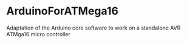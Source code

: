 # ArduinoForATMega16
Adaptation of the Arduino core software to work on a standalone AVR ATMga16 micro controller
